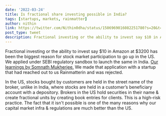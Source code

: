```yaml
---
date: '2022-03-24'
title: Is fractional share investing possible in India? 
tags: [startups, markets, rainmatter]
author: nithin
link: https://twitter.com/Nithin0dha/status/1506969016082251780?s=20&t=fU72J8jKh1bI7hS4XOhlMQ
post_type: tweet
description: Fractional investing or the ability to invest say $10 in Amazon at $3200 has been the biggest reason for stock market participation to go up in the US...
---
```


Fractional investing or the ability to invest say $10 in Amazon at $3200 has been the biggest reason for stock market participation to go up in the US.
We applied under SEBI regulatory sandbox to launch the same in India. [Our learnings by Somnath Mukherjee.](https://zerodha.com/z-connect/rainmatter/is-fractional-share-investing-possible-in-india) We made that application with a startup that had reached out to us Rainmatterin and was rejected.

In the US, stocks bought by customers are held in the street name of the broker, unlike in India, where stocks are held in a customer’s beneficiary account with a depository. Brokers in the US hold securities in their name & create fractional units by creating book entries for clients. This is a high-risk practice. The fact that it isn't possible is one of the many reasons why our capital market infra & regulations are much better than the US. 
